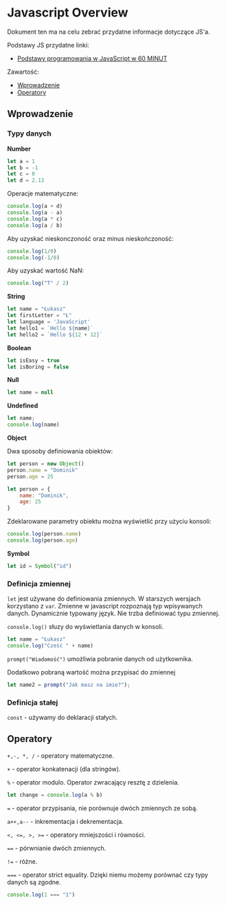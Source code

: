 # Javascript Overview

Dokument ten ma na celu zebrać przydatne informacje dotyczące JS'a. 

Podstawy JS przydatne linki: 

* [Podstawy programowania w JavaScript w 60 MINUT](https://www.youtube.com/watch?v=udxqsJXJM5Q&ab_channel=Jaknauczy%C4%87si%C4%99programowania)

Zawartość:

* [Wprowadzenie](#wprowadzenie)
* [Operatory](#operatory)

## Wprowadzenie

### Typy danych

**Number**

````javascript
let a = 1
let b = -1
let c = 0
let d = 2.13
````

Operacje matematyczne:

````javascript
console.log(a + d)
console.log(a - a)
console.log(a * c)
console.log(a / b)
````

Aby uzyskać nieskonczoność oraz minus nieskończoność:

````javascript
console.log(1/0)
console.log(-1/0)
````

Aby uzyskać wartość NaN:

````javascript
console.log("T" / 2)
````

**String**

````javascript
let name = "Łukasz"
let firstLetter = "Ł"
let language = 'JavaScript'
let hello1 = `Hello ${name}`
let hello2 = `Hello ${12 + 12}`

````

**Boolean**

````javascript
let isEasy = true
let isBoring = false
````

**Null**

````javascript
let name = null
````

**Undefined**

````javascript
let name;
console.log(name)
````

**Object**

Dwa sposoby definiowania obiektów:

````javascript
let person = new Object()
person.name = "Dominik"
person.age = 25
````

````javascript
let person = {
    name: "Dominik",
    age: 25
}
````

Zdeklarowane parametry obiektu można wyświetlić przy użyciu konsoli:

````javascript
console.log(person.name)
console.log(person.age)
````

**Symbol**

````javascript
let id = Symbol("id")
````

### Definicja zmiennej

`let` jest używane do definiowania zmiennych. W starszych wersjach korzystano z `var`. Zmienne w javascript rozpoznają typ wpisywanych danych. Dynamicznie typowany język. Nie trzba definiować typu zmiennej.

`console.log()` słuzy do wyświetlania danych w konsoli.

````javascript
let name = "Łukasz"
console.log("Cześć " + name)
````

`prompt("Wiadomość")` umożliwia pobranie danych od użytkownika. 

Dodatkowo pobraną wartość można przypisać do zmiennej

````javascript
let name2 = prompt("Jak masz na imie?");
````

### Definicja stałej

`const` - używamy do deklaracji stałych.

## Operatory

`+,-, *, /` - operatory matematyczne.

`+` - operator konkatenacji (dla stringów).

`%` - operator modulo. Operator zwracający resztę z dzielenia.

````javascript
let change = console.log(a % b)
````

`=` - operator przypisania, nie porównuje dwóch zmiennych ze sobą.

`a++,a--` - inkrementacja i dekrementacja.

`<, <=, >, >=` - operatory mniejszości i równości.

`==` - pórwnianie dwóch zmiennych.

`!=` - różne.

`===` - operator strict equality. Dzięki niemu możemy porównać czy typy danych są zgodne. 

````javascript
console.log(1 === "1")
````